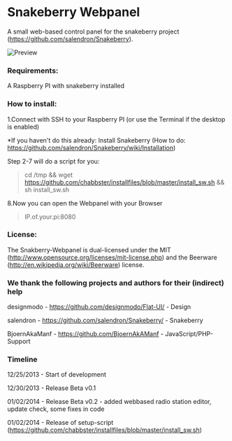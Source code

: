 Snakeberry Webpanel
==============



A small web-based control panel for the snakeberry project (https://github.com/salendron/Snakeberry).

![Preview](http://s14.directupload.net/images/131230/vphpws69.png "Preview")

### Requirements:


A Raspberry PI with snakeberry installed


### How to install:


1.Connect with SSH to your Raspberry PI (or use the Terminal if the desktop is enabled)

*If you haven't do this already:
Install Snakeberry (How to do: https://github.com/salendron/Snakeberry/wiki/Installation)

Step 2-7 will do a script for you:

> cd /tmp && wget https://github.com/chabbster/installfiles/blob/master/install_sw.sh && sh install_sw.sh

8.Now you can open the Webpanel with your Browser

> IP.of.your.pi:8080

### License:

The Snakberry-Webpanel is dual-licensed under the MIT (http://www.opensource.org/licenses/mit-license.php) and the Beerware (http://en.wikipedia.org/wiki/Beerware) license.

### We thank the following projects and authors for their (indirect) help

designmodo - https://github.com/designmodo/Flat-UI/ - Design

salendron - https://github.com/salendron/Snakeberry/ - Snakeberry

BjoernAkaManf - https://github.com/BjoernAkAManf - JavaScript/PHP-Support


### Timeline

12/25/2013 - Start of development

12/30/2013 - Release Beta v0.1

01/02/2014 - Release Beta v0.2 - added webbased radio station editor, update check, some fixes in code

01/02/2014 - Release of setup-script (https://github.com/chabbster/installfiles/blob/master/install_sw.sh)
